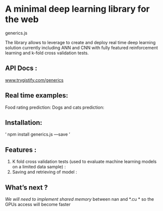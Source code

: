 # A minimal deep learning library for the web
generics.js

The library allows to leverage to create and deploy real time deep learning solution currently including ANN and CNN with fully featured reinforcement learning and k-fold cross validation tests.

## API Docs :
www.trygistify.com/generics

## Real time examples:
Food rating prediction: 
Dogs and cats prediction: 

## Installation:
‘ npm install generics.js —save ’

## Features  :
1) K fold cross validation tests  (used to evaluate machine learning models on a limited data sample) :  
2) Saving and retrieving of model  :  

## What’s next ?
*We will need to implement shared memory* between nan and *.cu * so the GPUs access will become faster 
